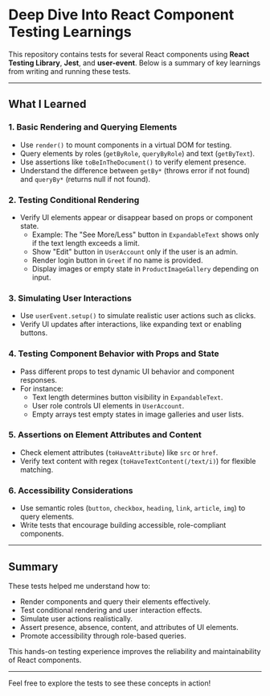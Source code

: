 # Deep Dive Into React Component Testing Learnings

This repository contains tests for several React components using **React Testing Library**, **Jest**, and **user-event**. Below is a summary of key learnings from writing and running these tests.

---

## What I Learned

### 1. Basic Rendering and Querying Elements

- Use `render()` to mount components in a virtual DOM for testing.
- Query elements by roles (`getByRole`, `queryByRole`) and text (`getByText`).
- Use assertions like `toBeInTheDocument()` to verify element presence.
- Understand the difference between `getBy*` (throws error if not found) and `queryBy*` (returns null if not found).

### 2. Testing Conditional Rendering

- Verify UI elements appear or disappear based on props or component state.
  - Example: The "See More/Less" button in `ExpandableText` shows only if the text length exceeds a limit.
  - Show "Edit" button in `UserAccount` only if the user is an admin.
  - Render login button in `Greet` if no name is provided.
  - Display images or empty state in `ProductImageGallery` depending on input.

### 3. Simulating User Interactions

- Use `userEvent.setup()` to simulate realistic user actions such as clicks.
- Verify UI updates after interactions, like expanding text or enabling buttons.

### 4. Testing Component Behavior with Props and State

- Pass different props to test dynamic UI behavior and component responses.
- For instance:
  - Text length determines button visibility in `ExpandableText`.
  - User role controls UI elements in `UserAccount`.
  - Empty arrays test empty states in image galleries and user lists.

### 5. Assertions on Element Attributes and Content

- Check element attributes (`toHaveAttribute`) like `src` or `href`.
- Verify text content with regex (`toHaveTextContent(/text/i)`) for flexible matching.

### 6. Accessibility Considerations

- Use semantic roles (`button`, `checkbox`, `heading`, `link`, `article`, `img`) to query elements.
- Write tests that encourage building accessible, role-compliant components.

---

## Summary

These tests helped me understand how to:

- Render components and query their elements effectively.
- Test conditional rendering and user interaction effects.
- Simulate user actions realistically.
- Assert presence, absence, content, and attributes of UI elements.
- Promote accessibility through role-based queries.

This hands-on testing experience improves the reliability and maintainability of React components.

---

Feel free to explore the tests to see these concepts in action!
